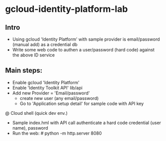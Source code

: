 # gcloud-identity-platform-lab

## Intro
  - Using gcloud 'Identity Platform' with sample provider is email/password (manual add) as a credential db
  - Write some web code to authen a user/password (hard code) against the above ID service

## Main steps:
  - Enable gcloud 'Identity Platform'
  - Enable 'Identity Toolkit API' lib/api
  - Add new Provider = 'Email/password'
     - create new user (any email/password)
     - Go to 'Application setup detail' for sample code with API key
  
  @ Cloud shell (quick dev env.)
  
  - Sample index.hml with API call authenticate a hard code credential (user name), password
  - Run the web: 
        # python -m http.server 8080
